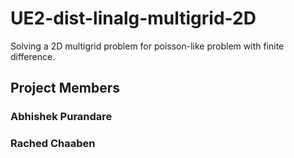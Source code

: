 # UE2-dist-linalg-multigrid-2D

Solving a 2D multigrid problem for poisson-like problem with finite difference.

## Project Members

### Abhishek Purandare
### Rached Chaaben
